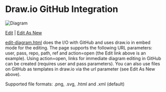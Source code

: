 # Draw.io GitHub Integration

![Diagram](https://github.com/alderg/drawio-github/raw/master/diagram.png)

<a href="http://alderg.github.io/drawio-github/edit-diagram.html?repo=drawio-github&path=diagram.png" target="_blank">Edit</a> | <a href="https://www.draw.io/?url=http%3A%2F%2Falderg.github.io%2Fdrawio-github%2Fdiagram.png" target="_blank">Edit As New</a>

<a href="http://alderg.github.io/drawio-github/edit-diagram.html" target="_blank">edit-diagram.html</a> does the I/O with GitHub and uses draw.io in embed mode for the editing. The page supports the following URL parameters: user, pass, repo, path, ref and action=open (the Edit link above is an example). Using action=open, links for immediate diagram editing in GitHub can be created (requires user and pass parameters). You can also use files on GitHub as templates in draw.io via the url parameter (see Edit As New above).

Supported file formats: .png, .svg, .html and .xml (default)
